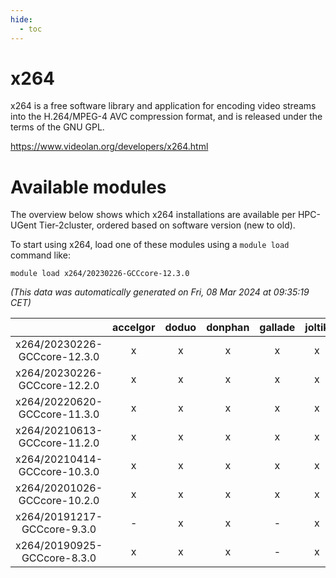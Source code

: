 ```yaml
---
hide:
  - toc
---
```


x264
====


x264 is a free software library and application for encoding video streams into the H.264/MPEG-4 AVC compression format, and is released under the terms of the GNU GPL.

https://www.videolan.org/developers/x264.html
# Available modules


The overview below shows which x264 installations are available per HPC-UGent Tier-2cluster, ordered based on software version (new to old).

To start using x264, load one of these modules using a `module load` command like:

```shell
module load x264/20230226-GCCcore-12.3.0
```

*(This data was automatically generated on Fri, 08 Mar 2024 at 09:35:19 CET)*  

| |accelgor|doduo|donphan|gallade|joltik|skitty|
| :---: | :---: | :---: | :---: | :---: | :---: | :---: |
|x264/20230226-GCCcore-12.3.0|x|x|x|x|x|x|
|x264/20230226-GCCcore-12.2.0|x|x|x|x|x|x|
|x264/20220620-GCCcore-11.3.0|x|x|x|x|x|x|
|x264/20210613-GCCcore-11.2.0|x|x|x|x|x|x|
|x264/20210414-GCCcore-10.3.0|x|x|x|x|x|x|
|x264/20201026-GCCcore-10.2.0|x|x|x|x|x|x|
|x264/20191217-GCCcore-9.3.0|-|x|x|-|x|x|
|x264/20190925-GCCcore-8.3.0|x|x|x|-|x|x|
